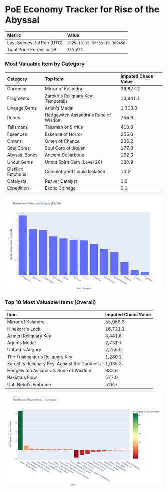 # PoE Economy Tracker for Rise of the Abyssal

<!-- START_MAINTENANCE -->
| Metric | Value |
|:---|:---|
| Last Successful Run (UTC) | `2025-10-15 07:33:19.309456` |
| Total Price Entries in DB | `339,632` |

<!-- END_MAINTENANCE -->

<!-- START_DATAFRAME_DEBUG -->
<!-- END_DATAFRAME_DEBUG -->

<!-- START_CATEGORY_ANALYSIS -->
### Most Valuable Item by Category
| Category | Top Item | Imputed Chaos Value |
| :--- | :--- | :--- |
| Currency | Mirror of Kalandra | 36,827.2 |
| Fragments | Zarokh's Reliquary Key: Temporalis | 13,841.1 |
| Lineage Gems | Arjun's Medal | 1,313.0 |
| Runes | Hedgewitch Assandra's Rune of Wisdom | 754.3 |
| Talismans | Talisman of Sirrius | 410.8 |
| Essences | Essence of Horror | 255.0 |
| Omens | Omen of Chance | 206.2 |
| Soul Cores | Soul Core of Jiquani | 177.8 |
| Abyssal Bones | Ancient Collarbone | 162.3 |
| Uncut Gems | Uncut Spirit Gem (Level 20) | 120.9 |
| Distilled Emotions | Concentrated Liquid Isolation | 10.2 |
| Catalysts | Reaver Catalyst | 1.0 |
| Expedition | Exotic Coinage | 0.1 |


![Category Analysis Chart](charts/category_analysis.png)
<!-- END_ANALYSIS -->

<!-- START_ANALYSIS -->
### Top 10 Most Valuable Items (Overall)
| Item | Imputed Chaos Value |
| :--- | :--- |
| Mirror of Kalandra | 55,958.3 |
| Hinekora's Lock | 16,721.1 |
| Azmeri Reliquary Key | 4,441.6 |
| Arjun's Medal | 2,731.7 |
| Uhtred's Augury | 2,255.0 |
| The Trialmaster's Reliquary Key | 1,280.2 |
| Zarokh's Reliquary Key: Against the Darkness | 1,035.3 |
| Hedgewitch Assandra's Rune of Wisdom | 683.6 |
| Rakiata's Flow | 577.0 |
| Uul-Netol's Embrace | 526.7 |


![Market Movers Chart](charts/market_movers.png)
<!-- END_ANALYSIS -->
